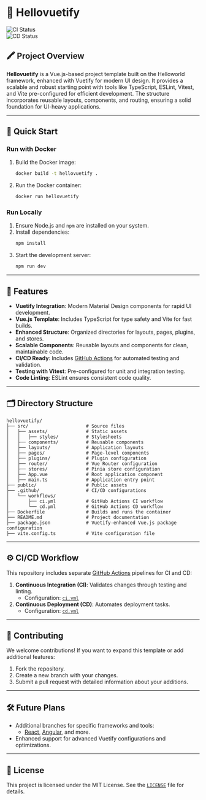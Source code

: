 # 🎨 Hellovuetify

![CI Status](https://github.com/zpz5HAU-tgc3fgw2xwr/helloworld/actions/workflows/ci.yml?branch=hellovuetify)  
![CD Status](https://github.com/zpz5HAU-tgc3fgw2xwr/helloworld/actions/workflows/cd.yml?branch=hellovuetify)

## 🖍 Project Overview

**Hellovuetify** is a Vue.js-based project template built on the Helloworld framework, enhanced with Vuetify for modern UI design. It provides a scalable and robust starting point with tools like TypeScript, ESLint, Vitest, and Vite pre-configured for efficient development. The structure incorporates reusable layouts, components, and routing, ensuring a solid foundation for UI-heavy applications.

---

## 🚀 Quick Start

### Run with Docker

1. Build the Docker image:
   ```bash
   docker build -t hellovuetify .
   ```
2. Run the Docker container:
   ```bash
   docker run hellovuetify
   ```

### Run Locally

1. Ensure Node.js and `npm` are installed on your system.
2. Install dependencies:
   ```bash
   npm install
   ```
3. Start the development server:
   ```bash
   npm run dev
   ```

---

## 🌟 Features

- **Vuetify Integration**: Modern Material Design components for rapid UI development.
- **Vue.js Template**: Includes TypeScript for type safety and Vite for fast builds.
- **Enhanced Structure**: Organized directories for layouts, pages, plugins, and stores.
- **Scalable Components**: Reusable layouts and components for clean, maintainable code.
- **CI/CD Ready**: Includes [GitHub Actions](https://github.com/features/actions) for automated testing and validation.
- **Testing with Vitest**: Pre-configured for unit and integration testing.
- **Code Linting**: ESLint ensures consistent code quality.

---

## 🗂️ Directory Structure

```
hellovuetify/
├── src/                     # Source files
│   ├── assets/              # Static assets
│   │   ├── styles/          # Stylesheets
│   ├── components/          # Reusable components
│   ├── layouts/             # Application layouts
│   ├── pages/               # Page-level components
│   ├── plugins/             # Plugin configuration
│   ├── router/              # Vue Router configuration
│   ├── stores/              # Pinia store configuration
│   ├── App.vue              # Root application component
│   ├── main.ts              # Application entry point
├── public/                  # Public assets
├── .github/                 # CI/CD configurations
│   └── workflows/
│       ├── ci.yml           # GitHub Actions CI workflow
│       └── cd.yml           # GitHub Actions CD workflow
├── Dockerfile               # Builds and runs the container
├── README.md                # Project documentation
├── package.json             # Vuetify-enhanced Vue.js package configuration
├── vite.config.ts           # Vite configuration file
```

---

## ⚙️ CI/CD Workflow

This repository includes separate [GitHub Actions](https://github.com/features/actions) pipelines for CI and CD:

1. **Continuous Integration (CI)**: Validates changes through testing and linting.
   - Configuration: [`ci.yml`](./.github/workflows/ci.yml)
2. **Continuous Deployment (CD)**: Automates deployment tasks.
   - Configuration: [`cd.yml`](./.github/workflows/cd.yml)

---

## 🧡 Contributing

We welcome contributions! If you want to expand this template or add additional features:

1. Fork the repository.
2. Create a new branch with your changes.
3. Submit a pull request with detailed information about your additions.

---

## 🛠️ Future Plans

- Additional branches for specific frameworks and tools:
  - [React](https://reactjs.org/), [Angular](https://angular.io/), and more.
- Enhanced support for advanced Vuetify configurations and optimizations.

---

## 📜 License

This project is licensed under the MIT License. See the [`LICENSE`](./LICENSE) file for details.
